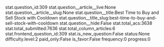 stat.question_id:309
stat.question__article__live:None
stat.question__article__slug:None
stat.question__title:Best Time to Buy and Sell Stock with Cooldown
stat.question__title_slug:best-time-to-buy-and-sell-stock-with-cooldown
stat.question__hide:False
stat.total_acs:3638
stat.total_submitted:7636
stat.total_column_articles:6
stat.frontend_question_id:309
stat.is_new_question:False
status:None
difficulty.level:2
paid_only:False
is_favor:False
frequency:0
progress:0
